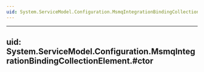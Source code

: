 ```yaml
---
uid: System.ServiceModel.Configuration.MsmqIntegrationBindingCollectionElement
---
```


---
uid: System.ServiceModel.Configuration.MsmqIntegrationBindingCollectionElement.#ctor
---
